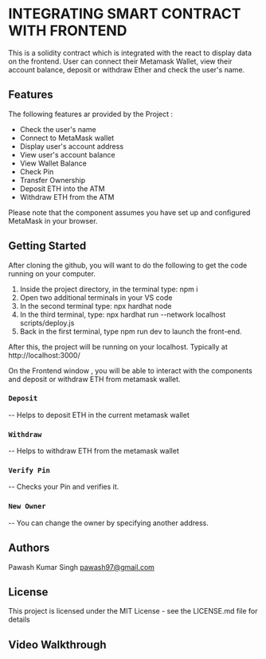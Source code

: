 # INTEGRATING SMART CONTRACT WITH FRONTEND
This is a solidity contract which is integrated with the react to display data on the frontend. User can connect their Metamask Wallet, view their account balance, deposit or withdraw Ether and check the user's name.
## Features

The following features ar provided by the Project :

- Check the user's name
- Connect to MetaMask wallet
- Display user's account address
- View user's account balance
- View Wallet Balance
- Check Pin
- Transfer Ownership
- Deposit ETH into the ATM
- Withdraw ETH from the ATM

  
Please note that the component assumes you have set up and configured MetaMask in your browser.

## Getting Started

After cloning the github, you will want to do the following to get the code running on your computer.

1. Inside the project directory, in the terminal type: npm i
2. Open two additional terminals in your VS code
3. In the second terminal type: npx hardhat node
4. In the third terminal, type: npx hardhat run --network localhost scripts/deploy.js
5. Back in the first terminal, type npm run dev to launch the front-end.

After this, the project will be running on your localhost. 
Typically at http://localhost:3000/

On the Frontend window , you will be able to interact with the components and deposit or withdraw ETH from metamask wallet.
### `Deposit` 
-- Helps to deposit ETH in the current metamask wallet
### `Withdraw` 
-- Helps to withdraw ETH from the metamask wallet
### `Verify Pin`
-- Checks your Pin and verifies it.
### `New Owner`
-- You can change the owner by specifying another address.

## Authors

Pawash Kumar Singh
pawash97@gmail.com

## License

This project is licensed under the MIT License - see the LICENSE.md file for details

## Video Walkthrough
